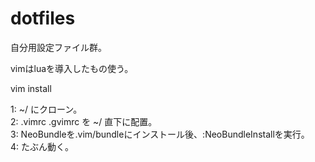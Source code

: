 # dotfiles
自分用設定ファイル群。

vimはluaを導入したもの使う。

vim install

1: ~/ にクローン。  
2: .vimrc .gvimrc を ~/ 直下に配置。  
3: NeoBundleを.vim/bundleにインストール後、:NeoBundleInstallを実行。  
4: たぶん動く。
